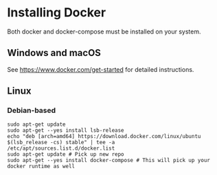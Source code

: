 # Installing Docker

Both docker and docker-compose must be installed on your system.

## Windows and macOS

See https://www.docker.com/get-started for detailed instructions.

## Linux

### Debian-based
```
sudo apt-get update
sudo apt-get --yes install lsb-release
echo "deb [arch=amd64] https://download.docker.com/linux/ubuntu $(lsb_release -cs) stable" | tee -a /etc/apt/sources.list.d/docker.list
sudo apt-get update # Pick up new repo
sudo apt-get --yes install docker-compose # This will pick up your docker runtime as well
```

